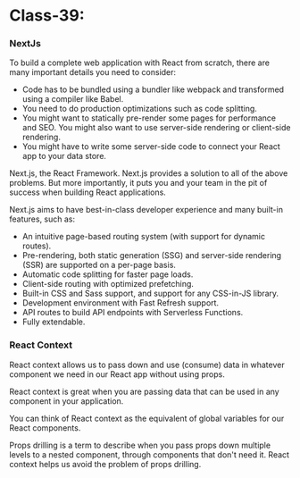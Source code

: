 # Class-39:

### NextJs
To build a complete web application with React from scratch, there are many important details you need to consider:

- Code has to be bundled using a bundler like webpack and transformed using a compiler like Babel.
- You need to do production optimizations such as code splitting.
- You might want to statically pre-render some pages for performance and SEO. You might also want to use server-side rendering or client-side rendering.
- You might have to write some server-side code to connect your React app to your data store.

Next.js, the React Framework. Next.js provides a solution to all of the above problems. But more importantly, it puts you and your team in the pit of success when building React applications.

Next.js aims to have best-in-class developer experience and many built-in features, such as:

- An intuitive page-based routing system (with support for dynamic routes).
- Pre-rendering, both static generation (SSG) and server-side rendering (SSR) are supported on a per-page basis.
- Automatic code splitting for faster page loads.
- Client-side routing with optimized prefetching.
- Built-in CSS and Sass support, and support for any CSS-in-JS library.
- Development environment with Fast Refresh support.
- API routes to build API endpoints with Serverless Functions.
- Fully extendable.
 
### React Context
React context allows us to pass down and use (consume) data in whatever component we need in our React app without using props.

React context is great when you are passing data that can be used in any component in your application.

You can think of React context as the equivalent of global variables for our React components.

Props drilling is a term to describe when you pass props down multiple levels to a nested component, through components that don't need it. React context helps us avoid the problem of props drilling.

